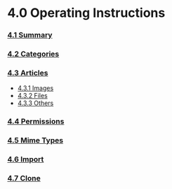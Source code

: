 # 4.0 Operating Instructions


### [4.1 Summary](41operationsmd.md)
### [4.2 Categories](42operationsmd.md)
### [4.3 Articles](43operationsmd.md)
- [4.3.1 Images](431operationsmd.md)
- [4.3.2 Files](432operationsmd.md)
- [4.3.3 Others](433operationsmd.md)
 
### [4.4 Permissions](44operationsmd.md)
### [4.5 Mime Types](45operations.md)
### [4.6 Import](46operationsmd.md)
### [4.7 Clone](47operationsmd.md)


